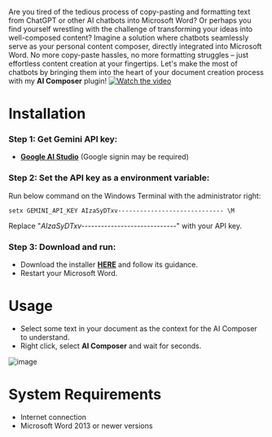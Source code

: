Are you tired of the tedious process of copy-pasting and formatting text from ChatGPT or other AI chatbots into Microsoft Word? Or perhaps you find yourself wrestling with the challenge of transforming your ideas into well-composed content?
Imagine a solution where chatbots seamlessly serve as your personal content composer, directly integrated into Microsoft Word. No more copy-paste hassles, no more formatting struggles – just effortless content creation at your fingertips. Let's make the most of chatbots by bringing them into the heart of your document creation process with my **AI Composer** plugin!
[![Watch the video](https://i.imgur.com/XC1m377.jpeg)](https://www.youtube.com/embed/aIx7fgM77Hw)
# Installation

### Step 1: Get Gemini API key:
- [**Google AI Studio**](https://aistudio.google.com/app/apikey) (Google signin may be required)
### Step 2: Set the API key as a environment variable:
Run below command on the Windows Terminal with the administrator right:
```console
setx GEMINI_API_KEY AIzaSyDTxv----------------------------- \M
```
Replace "*AIzaSyDTxv-----------------------------*" with your API key.

### Step 3: Download and run:
- Download the installer [**HERE**](https://github.com/phanxuanquang/AI-Composer/releases/download/1.0.0/setup.exe) and follow its guidance.
- Restart your Microsoft Word.

# Usage
- Select some text in your document as the context for the AI Composer to understand.
- Right click, select **AI Composer** and wait for seconds.

![image](https://i.imgur.com/rQX0MAq.png)

# System Requirements
- Internet connection
- Microsoft Word 2013 or newer versions
